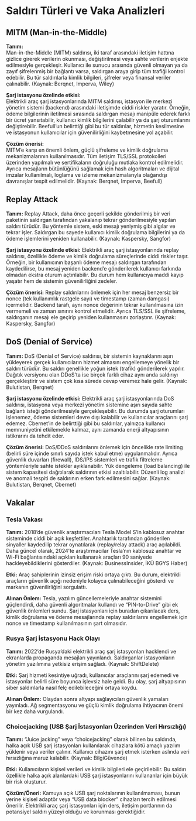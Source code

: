 # Saldırı Türleri ve Vaka Analizleri

## MITM (Man-in-the-Middle)

**Tanım:**  
Man-in-the-Middle (MITM) saldırısı, iki taraf arasındaki iletişim hattına gizlice girerek verilerin okunması, değiştirilmesi veya sahte verilerin enjekte edilmesiyle gerçekleşir. Kullanıcı ile sunucu arasında güvenli olmayan ya da zayıf şifrelenmiş bir bağlantı varsa, saldırgan araya girip tüm trafiği kontrol edebilir. Bu tür saldırılarla kimlik bilgileri, şifreler veya finansal veriler çalınabilir. (Kaynak: Berqnet, Imperva, Wiley)

**Şarj istasyonu özelinde etkisi:**  
Elektrikli araç şarj istasyonlarında MITM saldırısı, istasyon ile merkezi yönetim sistemi (backend) arasındaki iletişimde ciddi riskler yaratır. Örneğin, ödeme bilgilerinin iletilmesi sırasında saldırgan mesajı manipüle ederek farklı bir ücret yansıtabilir, kullanıcı kimlik bilgilerini çalabilir ya da şarj oturumlarını değiştirebilir. Beefull’un belirttiği gibi bu tür saldırılar, hizmetin kesilmesine ve istasyonun kullanıcılar için güvenilirliğini kaybetmesine yol açabilir. 

**Çözüm önerisi:**  
MITM’e karşı en önemli önlem, güçlü şifreleme ve kimlik doğrulama mekanizmalarının kullanılmasıdır. Tüm iletişim TLS/SSL protokolleri üzerinden yapılmalı ve sertifikaların doğruluğu mutlaka kontrol edilmelidir. Ayrıca mesajların bütünlüğünü sağlamak için hash algoritmaları ve dijital imzalar kullanılmalı, loglama ve izleme mekanizmalarıyla olağandışı davranışlar tespit edilmelidir. (Kaynak: Berqnet, Imperva, Beefull)

## Replay Attack

**Tanım:**
Replay Attack, daha önce geçerli şekilde gönderilmiş bir veri paketinin saldırgan tarafından yakalanıp tekrar gönderilmesiyle yapılan saldırı türüdür. Bu yöntemle sistem, eski mesajı yeniymiş gibi algılar ve tekrar işler. Saldırgan bu sayede kullanıcı kimlik doğrulama bilgilerini ya da ödeme işlemlerini yeniden kullanabilir. (Kaynak: Kaspersky, Sangfor)

**Şarj istasyonu özelinde etkisi:**
Elektrikli araç şarj istasyonlarında replay saldırısı, özellikle ödeme ve kimlik doğrulama süreçlerinde ciddi riskler taşır. Örneğin, bir kullanıcının başarılı ödeme mesajı saldırgan tarafından kaydedilirse, bu mesaj yeniden backend’e gönderilerek kullanıcı farkında olmadan ekstra oturum açtırılabilir. Bu durum hem kullanıcıya maddi kayıp yaşatır hem de sistemin güvenilirliğini zedeler.

**Çözüm önerisi:**
Replay saldırılarını önlemek için her mesaj benzersiz bir nonce (tek kullanımlık rastgele sayı) ve timestamp (zaman damgası) içermelidir. Backend tarafı, aynı nonce değerinin tekrar kullanılmasına izin vermemeli ve zaman sınırını kontrol etmelidir. Ayrıca TLS/SSL ile şifreleme, saldırganın mesajı ele geçirip yeniden kullanmasını zorlaştırır. (Kaynak: Kaspersky, Sangfor)

## DoS (Denial of Service)

**Tanım:**
DoS (Denial of Service) saldırısı, bir sistemin kaynaklarını aşırı yükleyerek gerçek kullanıcıların hizmet almasını engellemeye yönelik bir saldırı türüdür. Bu saldırı genellikle yoğun istek (trafik) gönderilerek yapılır. Dağıtık versiyonu olan DDoS’ta ise birçok farklı cihaz aynı anda saldırıyı gerçekleştirir ve sistem çok kısa sürede cevap veremez hale gelir. (Kaynak: Bulutistan, Berqnet)

**Şarj istasyonu özelinde etkisi:**
Elektrikli araç şarj istasyonlarında DoS saldırısı, istasyona veya merkezi yönetim sistemine aşırı sayıda sahte bağlantı isteği gönderilmesiyle gerçekleşebilir. Bu durumda şarj oturumları işlenemez, ödeme sistemleri devre dışı kalabilir ve kullanıcılar araçlarını şarj edemez. Cbernet’in de belirttiği gibi bu saldırılar, yalnızca kullanıcı memnuniyetini etkilemekle kalmaz, aynı zamanda enerji altyapısının istikrarını da tehdit eder.

**Çözüm önerisi:**
DoS/DDoS saldırılarını önlemek için öncelikle rate limiting (belirli süre içinde sınırlı sayıda istek kabul etme) uygulanmalıdır. Ayrıca güvenlik duvarları (firewall), IDS/IPS sistemleri ve trafik filtreleme yöntemleriyle sahte istekler ayıklanabilir. Yük dengeleme (load balancing) ile sistem kapasitesi dağıtılarak saldırının etkisi azaltılabilir. Düzenli log analizi ve anomali tespiti de saldırının erken fark edilmesini sağlar. (Kaynak: Bulutistan, Berqnet, Cbernet)

## Vakalar
### Tesla Vakası

**Tanım:**
2018’de güvenlik araştırmacıları Tesla Model S’in kablosuz anahtar sisteminde ciddi bir açık keşfettiler. Anahtarlık tarafından gönderilen sinyaller kaydedilip tekrar oynatılarak (replay/relay attack) araç açılabildi. Daha güncel olarak, 2024’te araştırmacılar Tesla’nın kablosuz anahtar ve Wi-Fi bağlantısındaki açıkları kullanarak araçları 90 saniyede hackleyebildiklerini gösterdiler. (Kaynak: BusinessInsider, İKÜ BGYS Haber)

**Etki:**
Araç sahiplerinin izinsiz erişim riski ortaya çıktı. Bu durum, elektrikli araçların güvenlik açığı nedeniyle kolayca çalınabileceğini gösterdi ve markanın güvenilirliğini sorgulattı.

**Alınan Önlem:**
Tesla, yazılım güncellemeleriyle anahtar sistemini güçlendirdi, daha güvenli algoritmalar kullandı ve “PIN-to-Drive” gibi ek güvenlik önlemleri sundu. Şarj istasyonları için buradan çıkarılacak ders, kimlik doğrulama ve ödeme mesajlarında replay saldırılarını engellemek için nonce ve timestamp kullanılmasının şart olmasıdır.

### Rusya Şarj İstasyonu Hack Olayı

**Tanım:**
2022’de Rusya’daki elektrikli araç şarj istasyonları hacklendi ve ekranlarda propaganda mesajları yayınlandı. Saldırganlar istasyonların yönetim yazılımına yetkisiz erişim sağladı. (Kaynak: ShiftDelete)

**Etki:**
Şarj hizmeti kesintiye uğradı, kullanıcılar araçlarını şarj edemedi ve istasyonlar belirli süre boyunca işlevsiz hale geldi. Bu olay, şarj altyapısının siber saldırılarla nasıl felç edilebileceğini ortaya koydu.

**Alınan Önlem:**
Olaydan sonra altyapı sağlayıcıları güvenlik yamaları yayınladı. Ağ segmentasyonu ve güçlü kimlik doğrulama ihtiyacının önemi bir kez daha vurgulandı.

### Choicejacking (USB Şarj İstasyonları Üzerinden Veri Hırsızlığı)

**Tanım:**
“Juice jacking” veya “choicejacking” olarak bilinen bu saldırıda, halka açık USB şarj istasyonları kullanılarak cihazlara kötü amaçlı yazılım yüklenir veya veriler çalınır. Kullanıcı cihazını şarj etmek isterken aslında veri hırsızlığına maruz kalabilir. (Kaynak: BilgiGüvende)

**Etki:**
Kullanıcıların kişisel verileri ve kimlik bilgileri ele geçirilebilir. Bu saldırı özellikle halka açık alanlardaki USB şarj istasyonlarını kullananlar için büyük bir risk oluşturur.

**Çözüm/Öneri:**
Kamuya açık USB şarj noktalarının kullanılmaması, bunun yerine kişisel adaptör veya “USB data blocker” cihazları tercih edilmesi önerilir. Elektrikli araç şarj istasyonları için ders, iletişim portlarının da potansiyel saldırı yüzeyi olduğu ve korunması gerektiğidir.